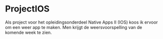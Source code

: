 # ProjectIOS
Als project voor het opleidingsonderdeel Native Apps II (IOS) koos ik ervoor om een weer app te maken.
Men krijgt de weersvoorspelling van de komende week te zien.
